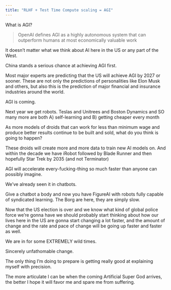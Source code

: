 ```yaml
---
title: "RLHF + Test Time Compute scaling = AGI"
---
```


What is AGI?

> OpenAI defines AGI as a highly autonomous system that can outperform humans at most economically valuable work

It doesn’t matter what we think about AI here in the US or any part of the West. 

China stands a serious chance at achieving AGI first. 

Most major experts are predicting that the US will achieve AGI by 2027 or sooner. These are not only the predictions of personalities like Elon Musk and others, but also this is the prediction of major financial and insurance industries around the world.

AGI is coming.

Next year we get robots. Teslas and Unitrees and Boston Dynamics and SO many more are both A) self-learning and B) getting cheaper every month

As more models of droids that can work for less than minimum wage and produce better results continue to be built and sold, what do you think is going to happen?

These droids will create more and more data to train new AI models on. And within the decade we have iRobot followed by Blade Runner and then hopefully Star Trek by 2035 (and not Terminator)

AGI will accelerate every-fucking-thing so much faster than anyone can possibly imagine. 

We’ve already seen it in chatbots. 

Give a chatbot a body and now you have FigureAI with robots fully capable of syndicated learning. The Borg are here, they are simply slow.

Now that the US election is over and we know what kind of global police force we’re gonna have we should probably start thinking about how our lives here in the US are gonna start changing a lot faster, and the amount of change and the rate and pace of change will be going up faster and faster as well.

We are in for some EXTREMELY wild times.

Sincerely unfathomable change.

The only thing I’m doing to prepare is getting really good at explaining myself with precision.

The more articulate I can be when the coming Artificial Super God arrives, the better I hope it will favor me and spare me from suffering.